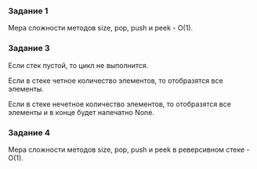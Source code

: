 ### Задание 1

Мера сложности методов size, pop, push и peek - O(1).

### Задание 3

Если стек пустой, то цикл не выполнится.

Если в стеке четное количество элементов, то отобразятся все элементы.

Если в стеке нечетное количество элементов, то отобразятся все элементы и в конце будет напечатно None.

### Задание 4

Мера сложности методов size, pop, push и peek в реверсивном стеке - O(1).